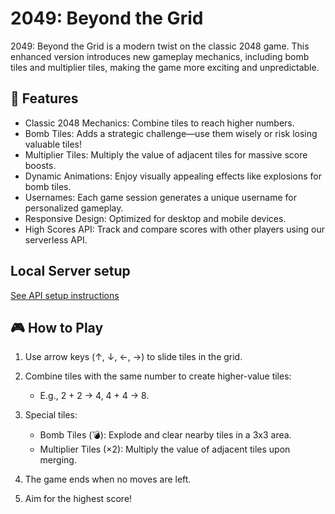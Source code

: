 # 2049: Beyond the Grid

2049: Beyond the Grid is a modern twist on the classic 2048 game. This enhanced version introduces new gameplay mechanics, including bomb tiles and multiplier tiles, making the game more exciting and unpredictable.

## 🚀 Features

- Classic 2048 Mechanics: Combine tiles to reach higher numbers.
- Bomb Tiles: Adds a strategic challenge—use them wisely or risk losing valuable tiles!
- Multiplier Tiles: Multiply the value of adjacent tiles for massive score boosts.
- Dynamic Animations: Enjoy visually appealing effects like explosions for bomb tiles.
- Usernames: Each game session generates a unique username for personalized gameplay.
- Responsive Design: Optimized for desktop and mobile devices.
- High Scores API: Track and compare scores with other players using our serverless API. 

## Local Server setup
[See API setup instructions](lambda/README.md)

## 🎮 How to Play

1. Use arrow keys (↑, ↓, ←, →) to slide tiles in the grid.
2. Combine tiles with the same number to create higher-value tiles:
   - E.g., 2 + 2 → 4, 4 + 4 → 8.

4. Special tiles:
   - Bomb Tiles (💣): Explode and clear nearby tiles in a 3x3 area.
   - Multiplier Tiles (×2): Multiply the value of adjacent tiles upon merging.


6. The game ends when no moves are left.

8. Aim for the highest score!
